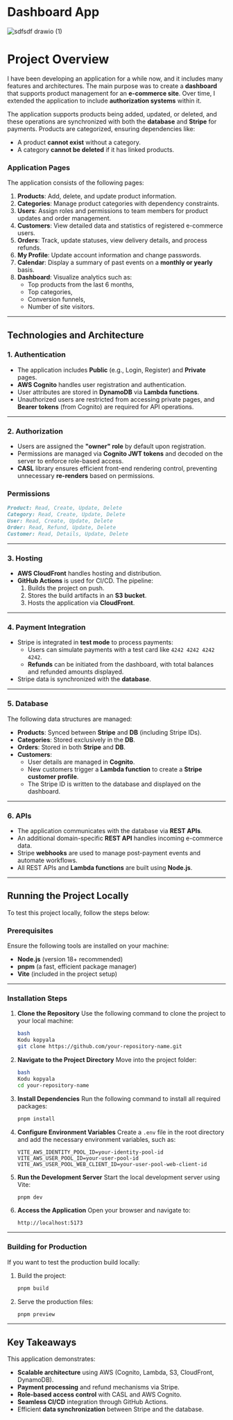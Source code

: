 # Dashboard App
![sdfsdf drawio (1)](https://github.com/user-attachments/assets/93960b78-4d6b-46fd-9c03-8cd3c449f433)


# **Project Overview**

I have been developing an application for a while now, and it includes many features and architectures. The main purpose was to create a **dashboard** that supports product management for an **e-commerce site**. Over time, I extended the application to include **authorization systems** within it.

The application supports products being added, updated, or deleted, and these operations are synchronized with both the **database** and **Stripe** for payments. Products are categorized, ensuring dependencies like:

- A product **cannot exist** without a category.
- A category **cannot be deleted** if it has linked products.

### **Application Pages**

The application consists of the following pages:

1. **Products**: Add, delete, and update product information.
2. **Categories**: Manage product categories with dependency constraints.
3. **Users**: Assign roles and permissions to team members for product updates and order management.
4. **Customers**: View detailed data and statistics of registered e-commerce users.
5. **Orders**: Track, update statuses, view delivery details, and process refunds.
6. **My Profile**: Update account information and change passwords.
7. **Calendar**: Display a summary of past events on a **monthly or yearly** basis.
8. **Dashboard**: Visualize analytics such as:
    - Top products from the last 6 months,
    - Top categories,
    - Conversion funnels,
    - Number of site visitors.

---

## **Technologies and Architecture**

### **1. Authentication**

- The application includes **Public** (e.g., Login, Register) and **Private** pages.
- **AWS Cognito** handles user registration and authentication.
- User attributes are stored in **DynamoDB** via **Lambda functions**.
- Unauthorized users are restricted from accessing private pages, and **Bearer tokens** (from Cognito) are required for API operations.

---

### **2. Authorization**

- Users are assigned the **"owner" role** by default upon registration.
- Permissions are managed via **Cognito JWT tokens** and decoded on the server to enforce role-based access.
- **CASL** library ensures efficient front-end rendering control, preventing unnecessary **re-renders** based on permissions.

### **Permissions**

```markdown
Product: Read, Create, Update, Delete
Category: Read, Create, Update, Delete
User: Read, Create, Update, Delete
Order: Read, Refund, Update, Delete
Customer: Read, Details, Update, Delete
```

---

### **3. Hosting**

- **AWS CloudFront** handles hosting and distribution.
- **GitHub Actions** is used for CI/CD. The pipeline:
    1. Builds the project on push.
    2. Stores the build artifacts in an **S3 bucket**.
    3. Hosts the application via **CloudFront**.

---

### **4. Payment Integration**

- Stripe is integrated in **test mode** to process payments:
    - Users can simulate payments with a test card like `4242 4242 4242 4242`.
    - **Refunds** can be initiated from the dashboard, with total balances and refunded amounts displayed.
- Stripe data is synchronized with the **database**.

---

### **5. Database**

The following data structures are managed:

- **Products**: Synced between **Stripe** and **DB** (including Stripe IDs).
- **Categories**: Stored exclusively in the **DB**.
- **Orders**: Stored in both **Stripe** and **DB**.
- **Customers**:
    - User details are managed in **Cognito**.
    - New customers trigger a **Lambda function** to create a **Stripe customer profile**.
    - The Stripe ID is written to the database and displayed on the dashboard.

---

### **6. APIs**

- The application communicates with the database via **REST APIs**.
- An additional domain-specific **REST API** handles incoming e-commerce data.
- Stripe **webhooks** are used to manage post-payment events and automate workflows.
- All REST APIs and **Lambda functions** are built using **Node.js**.

---

## **Running the Project Locally**

To test this project locally, follow the steps below:

### **Prerequisites**

Ensure the following tools are installed on your machine:

- **Node.js** (version 18+ recommended)
- **pnpm** (a fast, efficient package manager)
- **Vite** (included in the project setup)

---

### **Installation Steps**

1. **Clone the Repository**
Use the following command to clone the project to your local machine:
    
    ```bash
    bash
    Kodu kopyala
    git clone https://github.com/your-repository-name.git
    
    ```
    
2. **Navigate to the Project Directory**
Move into the project folder:
    
    ```bash
    bash
    Kodu kopyala
    cd your-repository-name
    
    ```
    
3. **Install Dependencies**
Run the following command to install all required packages:
    
    ```bash
    pnpm install
    
    ```
    
4. **Configure Environment Variables**
Create a `.env` file in the root directory and add the necessary environment variables, such as:
    
    ```
    VITE_AWS_IDENTITY_POOL_ID=your-identity-pool-id
    VITE_AWS_USER_POOL_ID=your-user-pool-id
    VITE_AWS_USER_POOL_WEB_CLIENT_ID=your-user-pool-web-client-id
    ```
    
5. **Run the Development Server**
Start the local development server using Vite:
    
    ```bash
    pnpm dev
    ```
    
6. **Access the Application**
Open your browser and navigate to:
    
    ```
    http://localhost:5173
    ```
    

---

### **Building for Production**

If you want to test the production build locally:

1. Build the project:
    
    ```bash
    pnpm build
    ```
    
2. Serve the production files:
    
    ```bash
    pnpm preview
    ```
    

---

## **Key Takeaways**

This application demonstrates:

- **Scalable architecture** using AWS (Cognito, Lambda, S3, CloudFront, DynamoDB).
- **Payment processing** and refund mechanisms via Stripe.
- **Role-based access control** with CASL and AWS Cognito.
- **Seamless CI/CD** integration through GitHub Actions.
- Efficient **data synchronization** between Stripe and the database.
